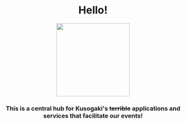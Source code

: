 <div align="center">

# Hello!

<img src="https://media1.tenor.com/m/ShamOQ7ru1gAAAAC/fern-walk.gif" width="200" />

### This is a central hub for Kusogaki's ~~terrible~~ applications and services that facilitate our events! 

</div>
